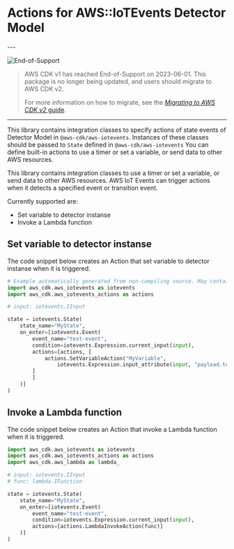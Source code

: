 # Actions for AWS::IoTEvents Detector Model

<!--BEGIN STABILITY BANNER-->---


![End-of-Support](https://img.shields.io/badge/End--of--Support-critical.svg?style=for-the-badge)

> AWS CDK v1 has reached End-of-Support on 2023-06-01.
> This package is no longer being updated, and users should migrate to AWS CDK v2.
>
> For more information on how to migrate, see the [*Migrating to AWS CDK v2* guide](https://docs.aws.amazon.com/cdk/v2/guide/migrating-v2.html).

---
<!--END STABILITY BANNER-->

This library contains integration classes to specify actions of state events of Detector Model in `@aws-cdk/aws-iotevents`.
Instances of these classes should be passed to `State` defined in `@aws-cdk/aws-iotevents`
You can define built-in actions to use a timer or set a variable, or send data to other AWS resources.

This library contains integration classes to use a timer or set a variable, or send data to other AWS resources.
AWS IoT Events can trigger actions when it detects a specified event or transition event.

Currently supported are:

* Set variable to detector instanse
* Invoke a Lambda function

## Set variable to detector instanse

The code snippet below creates an Action that set variable to detector instanse
when it is triggered.

```python
# Example automatically generated from non-compiling source. May contain errors.
import aws_cdk.aws_iotevents as iotevents
import aws_cdk.aws_iotevents_actions as actions

# input: iotevents.IInput

state = iotevents.State(
    state_name="MyState",
    on_enter=[iotevents.Event(
        event_name="test-event",
        condition=iotevents.Expression.current_input(input),
        actions=[actions, [
            actions.SetVariableAction("MyVariable",
                iotevents.Expression.input_attribute(input, "payload.temperature"))
        ]
        ]
    )]
)
```

## Invoke a Lambda function

The code snippet below creates an Action that invoke a Lambda function
when it is triggered.

```python
import aws_cdk.aws_iotevents as iotevents
import aws_cdk.aws_iotevents_actions as actions
import aws_cdk.aws_lambda as lambda_

# input: iotevents.IInput
# func: lambda.IFunction

state = iotevents.State(
    state_name="MyState",
    on_enter=[iotevents.Event(
        event_name="test-event",
        condition=iotevents.Expression.current_input(input),
        actions=[actions.LambdaInvokeAction(func)]
    )]
)
```
